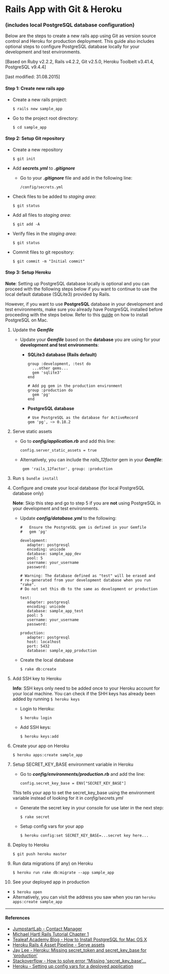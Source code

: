 # Rails App with Git & Heroku 
### (includes local PostgreSQL database configuration)

Below are the steps to create a new rails app using Git as version source control and Heroku for production deployment. This guide also includes optional steps to configure PostgreSQL database locally for your development and test environments.

[Based on Ruby v2.2.2, Rails v4.2.2, Git v2.5.0, Heroku Toolbelt v3.41.4, PostgreSQL v9.4.4]

[last modified: 31.08.2015]

#### Step 1: Create new rails app

* Create a new rails project:

  ```
  $ rails new sample_app
  ```
* Go to the project root directory:

  ```
  $ cd sample_app
  ```

#### Step 2: Setup Git repository

* Create a new repository

  ```
  $ git init
  ```
* Add **_secrets.yml_** to **_.gitignore_** 
  * Go to your **_.gitignore_** file and add in the following line:

     ```
     /config/secrets.yml
     ```
* Check files to be added to *staging area*:

    ```
    $ git status
    ```
* Add all files to *staging area*:

   ```
   $ git add -A
   ```
* Verify files in the *staging area*:

   ```
   $ git status
   ```
* Commit files to git repository:

  ```
  $ git commit -m "Initial commit"
  ```

#### Step 3: Setup Heroku
**Note**: Setting up PostgreSQL database locally is optional and you can proceed with the following steps below if you want to continue to use the local default database (SQLite3) provided by Rails.

However, if you want to use **PostgreSQL** database in your development and test environments, make sure you already have PostgreSQL installed before proceeding with the steps below. Refer to this [guide](http://www.gotealeaf.com/blog/how-to-install-postgresql-on-a-mac) on how to install PostgreSQL on Mac.



1. Update the **_Gemfile_**
    * Update your **_Gemfile_** based on the **database** you are using for your **development and test environments**:
      * **SQLite3 database (Rails default)**

        ```
        group :development, :test do
          ...other gems...
          gem 'sqlite3'
        end
        
        # Add pg gem in the production environment 
        group :production do 
          gem 'pg'
        end
        ```

      * **PostgreSQL database**

        ```
        # Use PostgreSQL as the database for ActiveRecord 
        gem 'pg', ~> 0.18.2
        ```
2. Serve static assets
   * Go to **_config/application.rb_** and add this line: 
     
     ```
     config.server_static_assets = true
     ```
   * Alternatively, you can include the *rails_12factor* gem in your **_Gemfile_**:

        ```
         gem 'rails_12factor', group: :production
        ```
3. Run `$ bundle install`
4. Configure and create your local database (for local PostgreSQL database only)
    
    **Note**: Skip this step and go to step 5 if you are **not** using PostgreSQL in your development and test environments.
   * Update **_config/database.yml_** to the following:

     ```
     #   Ensure the PostgreSQL gem is defined in your Gemfile
     #   gem 'pg'
     
     development:
        adapter: postgresql
        encoding: unicode
        database: sample_app_dev
        pool: 5
        username: your_username
        password:

     # Warning: The database defined as "test" will be erased and
     # re-generated from your development database when you run "rake".
     # Do not set this db to the same as development or production

     test:
        adapter: postgresql
        encoding: unicode
        database: sample_app_test
        pool: 5
        username: your_username
        password:

     production:
        adapter: postgresql
        host: localhost
        port: 5432
        database: sample_app_production
     ```
     
   * Create the local database

      ```
      $ rake db:create
      ```
5. Add SSH key to Heroku
    
   **Info**: SSH keys only need to be added once to your Heroku account for your local machine. You can check if the SHH keys has already been added by running `$ heroku keys`
   * Login to Heroku:

      ```
      $ heroku login
      ```
   * Add SSH keys:

      ```
      $ heroku keys:add
      ```
6. Create your app on Heroku

    ```
    $ heroku apps:create sample_app
    ```
7. Setup SECRET_KEY_BASE environment variable in Heroku
   * Go to **_config/environments/production.rb_** and add the line:


     ```
     config.secret_key_base = ENV["SECRET_KEY_BASE"]
     ```
       
    This tells your app to set the secret_key_base using the environment variable instead of looking for it in *config/secrets.yml*

   * Generate the secret key in your console for use later in the next step:

     ```
     $ rake secret
     ```
   * Setup config vars for your app

     ```
     $ heroku config:set SECRET_KEY_BASE=...secret key here...
     ```

8. Deploy to Heroku

    ```
    $ git push heroku master
    ```
9. Run data migrations (if any) on Heroku

    ```
    $ heroku run rake db:migrate --app sample_app
    ```
10. See your deployed app in production
   * `$ heroku open`
   * Alternatively, you can visit the address you saw when you ran `heroku apps:create sample_app`

----------------------------------------------------------
#### References
- [JumpstartLab - Contact Manager](http://tutorials.jumpstartlab.com/projects/contact_manager.html)
- [Michael Hartl Rails Tutorial Chapter 1](https://www.railstutorial.org/book/beginning#cha-beginning)
- [Tealeaf Academy Blog - How to Install PostgreSQL for Mac OS X](http://www.gotealeaf.com/blog/how-to-install-postgresql-on-a-mac)
- [Heroku Rails 4 Asset Pipeline - Serve assets](https://devcenter.heroku.com/articles/rails-4-asset-pipeline#serve-assets)
- [Jay Lee - Heroku: Missing secret_token and secret_key_base for ‘production’](http://jaylee.com/heroku-missing-secret_toekn-and-secret_key_base-for-production/)
- [Stackoverflow - How to solve error “Missing 'secret_key_base'...](http://stackoverflow.com/questions/23180650/how-to-solve-error-missing-secret-key-base-for-production-environment-on-h)
- [Heroku - Setting up config vars for a deployed application](https://devcenter.heroku.com/articles/config-vars#setting-up-config-vars-for-a-deployed-application)

